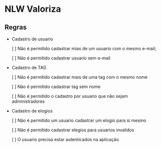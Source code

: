 # NLW Valoriza

## Regras

- Cadastro de usuario
    
    [ ] Não é permitido cadastrar mias de um usuario com o mesmo e-mail;
    
    [ ] Não é permitido cadastrar usuario sem e-mail

- Cadastro de TAG
    
    [ ] Não é permitido cadastrar mais de uma tag com o mesmo nome

    [ ] Não é permitido cadastrar tag sem nome

    [ ] Não é permitido o cadastro por usuario que não sejam administradores

- Cadastro de elogios

    [ ] Não é permitido um usuario cadastrar um elogio para si mesmo

    [ ] Não é permitido cadastrar elegios para usuarios invalidos

    [ ] O usuario precisa estar autenticados na aplicação

